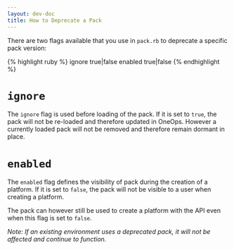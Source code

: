 ```yaml
---
layout: dev-doc
title: How to Deprecate a Pack
---
```


There are two flags available that you use in `pack.rb` to deprecate a specific pack version:

{% highlight ruby %}
ignore true|false
enabled true|false
{% endhighlight %}

# `ignore`

The `ignore` flag is used before loading of the pack. If it is set to `true`, the pack will not be re-loaded and
therefore updated in OneOps. However a currently loaded pack will not be removed and therefore remain dormant in
place.

# `enabled`

The `enabled` flag defines the visibility of pack during the creation of a platform. If it is set to
`false`, the pack will not be visible to a user when creating a platform.

The pack can however still be used to create a platform with the API even when this flag is set to `false`.

*Note: If an existing environment uses a deprecated pack, it will not be affected and continue to function.*
